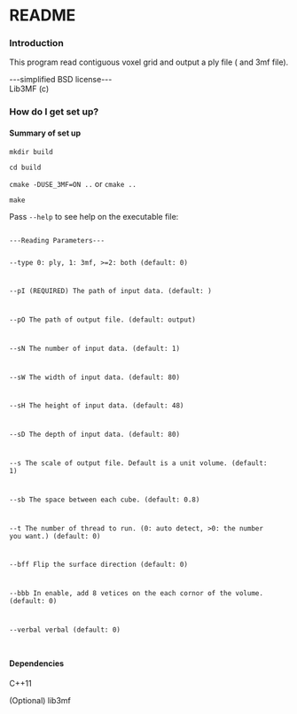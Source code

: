 # README #

### Introduction ###
This program read contiguous voxel grid and output a ply file ( and 3mf file).
 


---simplified BSD license---   
Lib3MF (c)


### How do I get set up? ###

#### Summary of set up

`mkdir build`

`cd build`

`cmake -DUSE_3MF=ON ..` or `cmake ..`

`make`



Pass `--help` to see help on the executable file:

<code>  
---Reading Parameters---  

--type   	0: ply, 1: 3mf, >=2: both (default: 0)  
  
--pI     	(REQUIRED) The path of input data. (default: )
  
--pO     	The path of output file. (default: output)
  
--sN     	The number of input data. (default: 1)
  
--sW     	The width of input data. (default: 80)
  
--sH     	The height of input data. (default: 48)
  
--sD     	The depth of input data. (default: 80)
  
--s      	The scale of output file. Default is a unit volume. (default: 1)
  
--sb     	The space between each cube. (default: 0.8)
  
--t      	The number of thread to run. (0: auto detect, >0: the number you want.) (default: 0)
  
--bff    	Flip the surface direction (default: 0)
  
--bbb    	In enable, add 8 vetices on the each cornor of the volume. (default: 0)
  
--verbal 	verbal (default: 0)
  
</code>

#### Dependencies

C++11  

(Optional) lib3mf
